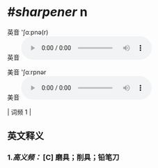 # ***\#sharpener*** n
英音 'ʃɑːpnə(r)  
英音
<audio src="./media/sharpener-B.aac" controls="controls"></audio>

美音 'ʃɑːrpnər  
美音
<audio src="./media/sharpener.aac" controls="controls"></audio>



| 词频 1 |  

英文释义
---
### 1.*高义频：* **[C] 磨具；削具；铅笔刀**  


